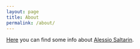 ```yaml
---
layout: page
title: About
permalink: /about/
---
```


[Here] you can find some info about [Alessio Saltarin].

[Here]: https://about.me/alessio.saltarin
[Alessio Saltarin]: https://about.me/alessio.saltarin
